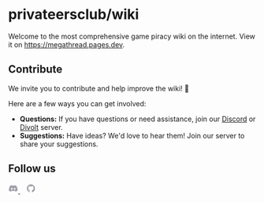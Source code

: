 # privateersclub/wiki

Welcome to the most comprehensive game piracy wiki on the internet.
View it on https://megathread.pages.dev.

## Contribute

We invite you to contribute and help improve the wiki! 💚

Here are a few ways you can get involved:

- **Questions:** If you have questions or need assistance, join our [Discord](https://discord.gg/jz8dUnnD6Q) or [Divolt](https://privateer.divolt.xyz) server.
- **Suggestions:** Have ideas? We'd love to hear them! Join our server to share your suggestions.

## Follow us

<p valign="center">
  <a href="https://discord.gg/jz8dUnnD6Q">
        <img width="20px" src="./.github/assets/discord.svg" alt="Discord">
    </a>
    &nbsp;&nbsp;
    <a href="https://github.com/privateersclub">
        <img width="20px" src="./.github/assets/github.svg" alt="GitHub">
    </a>
</p>
